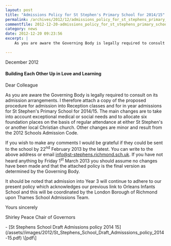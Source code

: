 ```yaml
---
layout: post
title: "Admissions Policy for St Stephen's Primary School for 2014/15"
permalink: /archives/2012/12/admissions_policy_for_st_stephens_primary_school_f.html
commentfile: 2012-12-20-admissions_policy_for_st_stephens_primary_school_f
category: news
date: 2012-12-20 09:23:56
excerpt: |
    As you are aware the Governing Body is legally required to consult on its admission arrangements. I therefore attach a copy of the proposed procedure for admission into Reception classes and for in year admissions for St Stephen's Primary School for 2014/15. The main changes are to take into account exceptional medical or social needs and to allocate six foundation places on the basis of regular attendance at either St Stephen's or another local Christian church. Other changes are minor and result from the 2012 Schools Admission Code.

---
```


<div markdown="1" class="letter">
December 2012

#### Building Each Other Up in Love and Learning

Dear Colleague

As you are aware the Governing Body is legally required to consult on its admission arrangements. I therefore attach a copy of the proposed procedure for admission into Reception classes and for in year admissions for St Stephen's Primary School for 2014/15. The main changes are to take into account exceptional medical or social needs and to allocate six foundation places on the basis of regular attendance at either St Stephen's or another local Christian church. Other changes are minor and result from the 2012 Schools Admission Code.

If you wish to make any comments I would be grateful if they could be sent to the school by 22<sup>nd</sup> February 2013 by the latest. You can write to the above address or email <info@st-stephens.richmond.sch.uk>. If you have not heard anything by Friday 1<sup>st</sup> March 2013 you should assume no changes have been made and that the attached policy is the final version as determined by the Governing Body.

It should be noted that admission into Year 3 will continue to adhere to our present policy which acknowledges our previous link to Orleans Infants School and this will be coordinated by the London Borough of Richmond upon Thames School Admissions Team.

Yours sincerely

Shirley Peace
Chair of Governors

</div>
-   [St Stephens School Draft Admissions policy 2014 15](/assets//images/2012/St_Stephens_School_Draft_Admisssions_policy_2014-15.pdf) \[pdf\]
